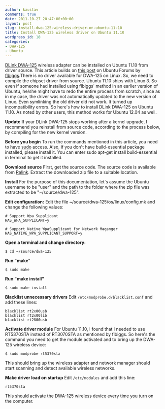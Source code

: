 ```yaml
---
author: kaustav
comments: true
date: 2011-10-27 20:47:00+00:00
layout: post
slug: install-dwa-125-wireless-driver-on-ubuntu-11-10
title: Install DWA-125 wireless driver on Ubuntu 11.10
wordpress_id: 18
categories:
- DWA-125
- Ubuntu
---
```


[DLink DWA-125](http://www.dlink.com/products/?pid=722) wireless adapter can be installed on Ubuntu 11.10 from driver source. This article builds on [this post](http://ubuntuforums.org/showthread.php?t=1289917) on Ubuntu Forums by [flbiggs](http://ubuntuforums.org/member.php?u=98328).There is no driver available for DWA-125 on Linux. So, we need to compile the chipset driver from source. Ubuntu 11.10 ships with Linux 3. So even if someone had installed using flbiggs' method in an earlier version of Ubuntu, he/she might have to redo the entire process from scratch, since as in my case, the driver was not automatically updated to the new version of Linux. Even symlinking the old driver did not work. It turned up incompatibility errors. So here's how to install DLink DWA-125 on Ubuntu 11.10. As noted by other users, this method works for Ubuntu 12.04 as well.<!-- more -->


**Update**
If your DLink DWA-125 stops working after a kernel upgrade, I recommend you reinstall from source code, according to the process below, by compiling for the new kernel version.

**Before you begin**
To run the commands mentioned in this article, you need to have [sudo](https://help.ubuntu.com/community/RootSudo) access. Also, if you don't have build-essential package installed, please install it. You can enter sudo apt-get install build-essential in terminal to get it installed.

**Download source**
First, get the source code. The source code is available from [Ralink](http://www.ralinktech.com/). Extract the downloaded zip file to a suitable location.

**Install**
For the purpose of this documentation, let's assume the Ubuntu username to be "user" and the path to the folder where the zip file was extracted to be "~/source/dwa-125".

**Edit configuration:**
Edit the file ~/source/dwa-125/os/linux/config.mk and change the following values:

```
# Support Wpa_Supplicant
HAS_WPA_SUPPLICANT=y

# Support Native WpaSupplicant for Network Maganger
HAS_NATIVE_WPA_SUPPLICANT_SUPPORT=y
```

**Open a terminal and change directory:**

```
$ cd ~/source/dwa-125
```

**Run "make"**

```
$ sudo make
```

**Run "make install"**

```
$ sudo make install
```


**Blacklist unnecessary drivers**
Edit `/etc/modprobe.d/blacklist.conf` and add these lines:

```
blacklist rt2x00usb
blacklist rt2x00lib
blacklist rt2800usb
```

**Activate driver module**
For Ubuntu 11.10, I found that I needed to use RT5370STA instead of RT3070STA as mentioned by flbiggs. So here's the command you need to get the module activated and to bring up the DWA-125 wireless device:

```
$ sudo modprobe rt5370sta
```


This should bring up the wireless adapter and network manager should start scanning and detect available wireless networks.

**Make driver load on startup**
Edit `/etc/modules` and add this line:

```
rt5370sta
```

This should activate the DWA-125 wireless device every time you turn on the computer.
